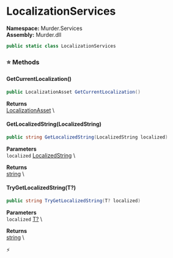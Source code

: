 # LocalizationServices

**Namespace:** Murder.Services \
**Assembly:** Murder.dll

```csharp
public static class LocalizationServices
```

### ⭐ Methods
#### GetCurrentLocalization()
```csharp
public LocalizationAsset GetCurrentLocalization()
```

**Returns** \
[LocalizationAsset](../../Murder/Assets/Localization/LocalizationAsset.html) \

#### GetLocalizedString(LocalizedString)
```csharp
public string GetLocalizedString(LocalizedString localized)
```

**Parameters** \
`localized` [LocalizedString](../../Murder/Assets/LocalizedString.html) \

**Returns** \
[string](https://learn.microsoft.com/en-us/dotnet/api/System.String?view=net-7.0) \

#### TryGetLocalizedString(T?)
```csharp
public string TryGetLocalizedString(T? localized)
```

**Parameters** \
`localized` [T?](https://learn.microsoft.com/en-us/dotnet/api/System.Nullable-1?view=net-7.0) \

**Returns** \
[string](https://learn.microsoft.com/en-us/dotnet/api/System.String?view=net-7.0) \



⚡